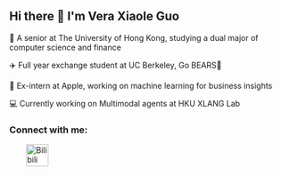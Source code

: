 ## Hi there 👋 I'm Vera Xiaole Guo
🏫 A senior at The University of Hong Kong, studying a dual major of computer science and finance

✈️ Full year exchange student at UC Berkeley, Go BEARS🐻

💼 Ex-intern at Apple, working on machine learning for business insights

💻 Currently working on Multimodal agents at HKU XLANG Lab

<h3 align="left">Connect with me:</h3>
<p align="left" style="display: flex; align-items: center;">
    <a href="https://www.linkedin.com/in/jeffro-zeng/" target="blank">
        <i class="fi fi-brands-linkedin"></i>
    </a>
    <a href="https://space.bilibili.com/209595019?spm_id_from=333.1007.0.0" target="blank" style="margin-left: 30px;"> <!-- Adjusted margin here -->
        <img align="center" src="./assets/bilibili-svgrepo-com.svg" alt="Bilibili" height="40" width="40" style="vertical-align: middle;" />
    </a>
</p>

